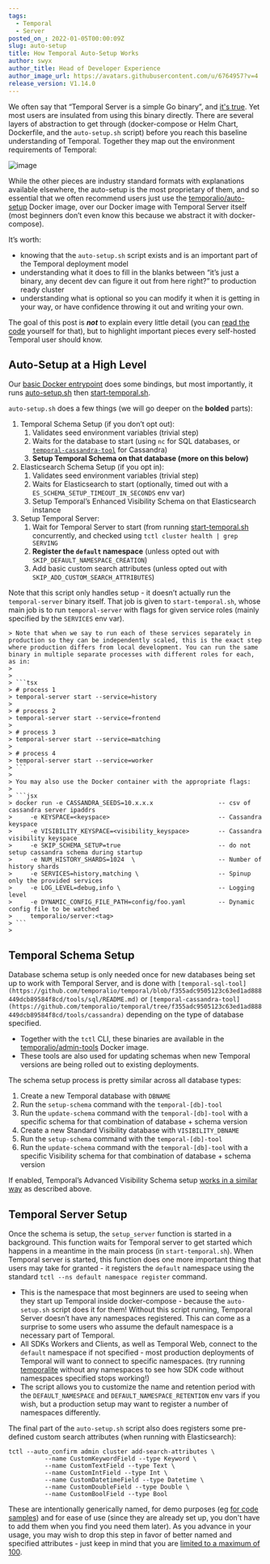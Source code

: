 ```yaml
---
tags:
  - Temporal
  - Server
posted_on_: 2022-01-05T00:00:09Z
slug: auto-setup
title: How Temporal Auto-Setup Works
author: swyx
author_title: Head of Developer Experience
author_image_url: https://avatars.githubusercontent.com/u/6764957?v=4
release_version: V1.14.0
---
```


We often say that “Temporal Server is a simple Go binary”, and [it's true](https://github.com/temporalio/temporal/releases/). Yet most users are insulated from using this binary directly. There are several layers of abstraction to get through (docker-compose or Helm Chart, Dockerfile, and the `auto-setup.sh` script) before you reach this baseline understanding of Temporal. Together they map out the environment requirements of Temporal:

<!--truncate-->

![image](https://user-images.githubusercontent.com/6764957/147678999-883be1b4-4d32-4c89-84a4-00e8b701cdef.png)

While the other pieces are industry standard formats with explanations available elsewhere, the auto-setup is the most proprietary of them, and so essential that we often recommend users just use the [temporalio/auto-setup](https://hub.docker.com/r/temporalio/auto-setup) Docker image, over our Docker image with Temporal Server itself (most beginners don’t even know this because we abstract it with docker-compose). 

It’s worth: 

- knowing that the `auto-setup.sh` script exists and is an important part of the Temporal deployment model
- understanding what it does to fill in the blanks between “it’s just a binary, any decent dev can figure it out from here right?” to production ready cluster
- understanding what is optional so you can modify it when it is getting in your way, or have confidence throwing it out and writing your own.

The goal of this post is ***not*** to explain every little detail (you can [read the code](https://github.com/temporalio/temporal/blob/master/docker/auto-setup.sh) yourself for that), but to highlight important pieces every self-hosted Temporal user should know.

## Auto-Setup at a High Level

Our [basic Docker entrypoint](https://github.com/temporalio/temporal/blob/master/docker/entrypoint.sh) does some bindings, but most importantly, it runs [auto-setup.sh](https://github.com/temporalio/temporal/blob/master/docker/auto-setup.sh) then [start-temporal.sh](https://github.com/temporalio/temporal/blob/master/docker/start-temporal.sh).  

`auto-setup.sh` does a few things (we will go deeper on the **bolded** parts):

1. Temporal Schema Setup (if you don’t opt out):
    1. Validates seed environment variables (trivial step)
    2. Waits for the database to start (using `nc` for SQL databases, or [`temporal-cassandra-tool`](https://github.com/temporalio/temporal/blob/master/tools/cassandra/README.md) for Cassandra)
    3. **Setup Temporal Schema on that database (more on this below)**
2. Elasticsearch Schema Setup (if you opt in):
    1. Validates seed environment variables (trivial step)
    2. Waits for Elasticsearch to start (optionally, timed out with a `ES_SCHEMA_SETUP_TIMEOUT_IN_SECONDS` env var)
    3. Setup Temporal’s Enhanced Visibility Schema on that Elasticsearch instance
3. Setup Temporal Server:
    1. Wait for Temporal Server to start (from running [start-temporal.sh](http://start-temporal.sh) concurrently, and checked using `tctl cluster health | grep SERVING`
    2. **Register the `default` namespace** (unless opted out with `SKIP_DEFAULT_NAMESPACE_CREATION`)
    3. Add basic custom search attributes (unless opted out with `SKIP_ADD_CUSTOM_SEARCH_ATTRIBUTES`)
    
Note that this script only handles setup - it doesn’t actually run the `temporal-server` binary itself. That job is given to `start-temporal.sh`, whose main job is to run `temporal-server` with flags for given service roles (mainly specified by the `SERVICES` env var).
    
    > Note that when we say to run each of these services separately in production so they can be independently scaled, this is the exact step where production differs from local development. You can run the same binary in multiple separate processes with different roles for each, as in:
    > 
    > 
    > ```tsx
    > # process 1
    > temporal-server start --service=history 
    > 
    > # process 2
    > temporal-server start --service=frontend
    > 
    > # process 3
    > temporal-server start --service=matching
    > 
    > # process 4
    > temporal-server start --service=worker
    > ```
    > 
    > You may also use the Docker container with the appropriate flags:
    > 
    > ```jsx
    > docker run -e CASSANDRA_SEEDS=10.x.x.x                  -- csv of cassandra server ipaddrs
    >     -e KEYSPACE=<keyspace>                              -- Cassandra keyspace
    >     -e VISIBILITY_KEYSPACE=<visibility_keyspace>        -- Cassandra visibility keyspace
    >     -e SKIP_SCHEMA_SETUP=true                           -- do not setup cassandra schema during startup
    >     -e NUM_HISTORY_SHARDS=1024  \                       -- Number of history shards
    >     -e SERVICES=history,matching \                      -- Spinup only the provided services
    >     -e LOG_LEVEL=debug,info \                           -- Logging level
    >     -e DYNAMIC_CONFIG_FILE_PATH=config/foo.yaml         -- Dynamic config file to be watched
    >     temporalio/server:<tag>
    > ```
    > 

## Temporal Schema Setup

Database schema setup is only needed once for new databases being set up to work with Temporal Server, and is done with `[temporal-sql-tool](https://github.com/temporalio/temporal/blob/f355adc9505123c63ed1ad888449dcb89584f8cd/tools/sql/README.md)` or `[temporal-cassandra-tool](https://github.com/temporalio/temporal/tree/f355adc9505123c63ed1ad888449dcb89584f8cd/tools/cassandra)` depending on the type of database specified. 

- Together with the `tctl` CLI, these binaries are available in the [temporalio/admin-tools](https://hub.docker.com/r/temporalio/admin-tools) Docker image.
- These tools are also used for updating schemas when new Temporal versions are being rolled out to existing deployments.

The schema setup process is pretty similar across all database types:

1. Create a new Temporal database with `DBNAME`
2. Run the `setup-schema` command with the `temporal-[db]-tool` 
3. Run the `update-schema` command with the `temporal-[db]-tool` with a specific schema for that combination of database + schema version  
4. Create a new Standard Visibility database with `VISIBILITY_DBNAME`
5. Run the `setup-schema` command with the `temporal-[db]-tool`
6. Run the `update-schema` command with the `temporal-[db]-tool` with a specific Visibility schema for that combination of database + schema version  

If enabled, Temporal’s Advanced Visibility Schema setup [works in a similar way](https://github.com/temporalio/temporal/tree/master/schema/elasticsearch/visibility) as described above.

## Temporal Server Setup

Once the schema is setup, the `setup_server` function is started in a background. This function waits for Temporal server to get started which happens in a meantime in the main process (in `start-temporal.sh`). When Temporal server is started, this function does one more important thing that users may take for granted - it registers the `default` namespace using the standard `tctl --ns default namespace register` command. 

- This is the namespace that most beginners are used to seeing when they start up Temporal inside docker-compose - because the `auto-setup.sh` script does it for them! Without this script running, Temporal Server doesn’t have any namespaces registered. This can come as a surprise to some users who assume the default namespace is a necessary part of Temporal.
- All SDKs Workers and Clients, as well as Temporal Web, connect to the `default` namespace if not specified - most production deployments of Temporal will want to connect to specific namespaces. (try running [temporalite](https://github.com/DataDog/temporalite) without any namespaces to see how SDK code without namespaces specified stops working!)
- The script allows you to customize the name and retention period with the `DEFAULT_NAMESPACE` and `DEFAULT_NAMESPACE_RETENTION` env vars if you wish, but a production setup may want to register a number of namespaces differently.

The final part of the `auto-setup.sh` script also does registers some pre-defined custom search attributes (when running with Elasticsearch):

```tsx
tctl --auto_confirm admin cluster add-search-attributes \
          --name CustomKeywordField --type Keyword \
          --name CustomTextField --type Text \
          --name CustomIntField --type Int \
          --name CustomDatetimeField --type Datetime \
          --name CustomDoubleField --type Double \
          --name CustomBoolField --type Bool
```

These are intentionally generically named, for demo purposes (eg [for code samples](https://github.com/temporalio/samples-go/blob/77728cf7c38570898b2c90bf6eb0720c7f5fb30d/searchattributes/searchattributes_workflow.go#L56-L63)) and for ease of use (since they are already set up, you don't have to add them when you find you need them later). As you advance in your usage, you may wish to drop this step in favor of better named and specified attributes - just keep in mind that you are [limited to a maximum of 100](https://docs.temporal.io/docs/server/production-deployment/#server-limits).
